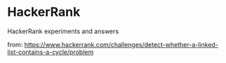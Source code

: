 # HackerRank
HackerRank experiments and answers

from:  https://www.hackerrank.com/challenges/detect-whether-a-linked-list-contains-a-cycle/problem
